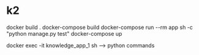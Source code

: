 # k2

docker build .
docker-compose build
docker-compose run --rm app sh -c "python manage.py test"
docker-compose up


docker exec -it knowledge_app_1 sh
--> python commands